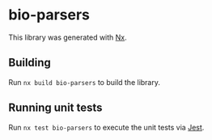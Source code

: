 # bio-parsers

This library was generated with [Nx](https://nx.dev).

## Building

Run `nx build bio-parsers` to build the library.

## Running unit tests

Run `nx test bio-parsers` to execute the unit tests via [Jest](https://jestjs.io).
